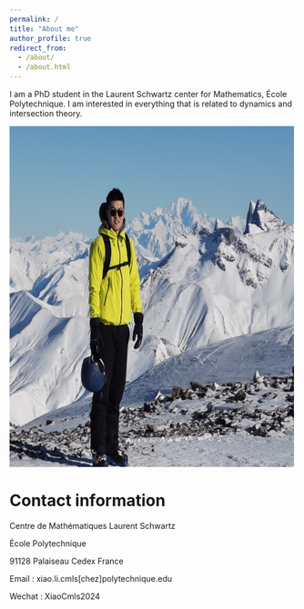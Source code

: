 ```yaml
---
permalink: /
title: "About me"
author_profile: true
redirect_from: 
  - /about/
  - /about.html
---
```

I am a PhD student in the Laurent Schwartz center for Mathematics, École Polytechnique. I am interested in everything that is related to dynamics and intersection theory.

<img src="/images/photos/2alpes.jpeg" alt="Description of image" width="500" height="600">

Contact information
======

Centre de Mathématiques Laurent Schwartz

École Polytechnique

91128 Palaiseau Cedex France

Email : xiao.li.cmls[chez]polytechnique.edu

Wechat : XiaoCmls2024


